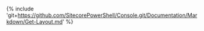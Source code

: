 {% include 'git+https://github.com/SitecorePowerShell/Console.git/Documentation/Markdown/Get-Layout.md' %}
